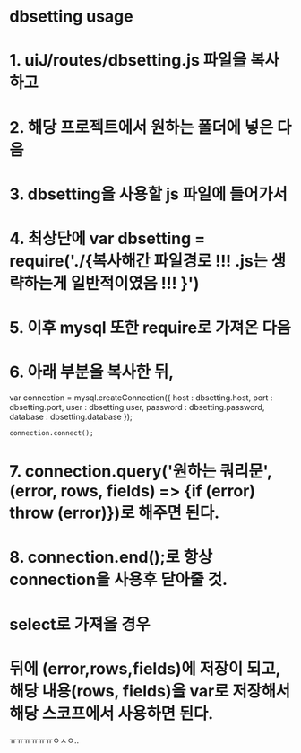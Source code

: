 # dbsetting usage

# 1. uiJ/routes/dbsetting.js 파일을 복사하고
# 2. 해당 프로젝트에서 원하는 폴더에 넣은 다음
# 3. dbsetting을 사용할 js 파일에 들어가서
# 4. 최상단에 var dbsetting = require('./{복사해간 파일경로  !!! .js는 생략하는게 일반적이였음 !!! }')
# 5. 이후 mysql 또한 require로 가져온 다음
# 6. 아래 부분을 복사한 뒤,

var connection = mysql.createConnection({
      host     : dbsetting.host,
      port     : dbsetting.port,
      user     : dbsetting.user,
      password : dbsetting.password,
      database : dbsetting.database
    });

    connection.connect();
# 7. connection.query('원하는 쿼리문', (error, rows, fields) => {if (error) throw (error)})로 해주면 된다.
# 8. connection.end();로 항상 connection을 사용후 닫아줄 것.

# select로 가져올 경우
# 뒤에 (error,rows,fields)에 저장이 되고, 해당 내용(rows, fields)을 var로 저장해서 해당 스코프에서 사용하면 된다.

ㅠㅠㅠㅠㅠㅠㅇㅅㅇ..